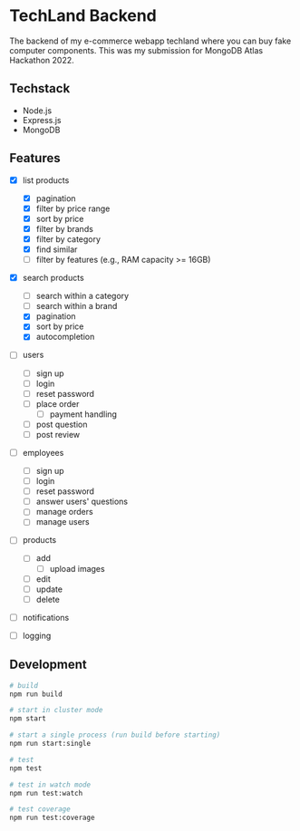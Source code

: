 # TechLand Backend

The backend of my e-commerce webapp techland where you can buy fake computer
components. This was my submission for MongoDB Atlas Hackathon 2022.

## Techstack

- Node.js
- Express.js
- MongoDB

## Features

- [x] list products

  - [x] pagination
  - [x] filter by price range
  - [x] sort by price
  - [x] filter by brands
  - [x] filter by category
  - [x] find similar
  - [ ] filter by features (e.g., RAM capacity >= 16GB)

- [x] search products

  - [ ] search within a category
  - [ ] search within a brand
  - [x] pagination
  - [x] sort by price
  - [x] autocompletion

- [ ] users

  - [ ] sign up
  - [ ] login
  - [ ] reset password
  - [ ] place order
    - [ ] payment handling
  - [ ] post question
  - [ ] post review

- [ ] employees

  - [ ] sign up
  - [ ] login
  - [ ] reset password
  - [ ] answer users' questions
  - [ ] manage orders
  - [ ] manage users

- [ ] products

  - [ ] add
    - [ ] upload images
  - [ ] edit
  - [ ] update
  - [ ] delete

- [ ] notifications
- [ ] logging

## Development

```bash
# build
npm run build

# start in cluster mode
npm start

# start a single process (run build before starting)
npm run start:single

# test
npm test

# test in watch mode
npm run test:watch

# test coverage
npm run test:coverage
```
